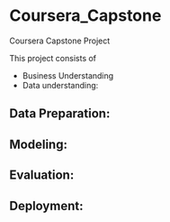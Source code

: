 # Coursera_Capstone
Coursera Capstone Project

This project consists of 
* Business Understanding
* Data understanding:

## Data Preparation:
<!--- The data preparation includes all the required activities to construct the final dataset which will be fed into the modeling tools. Data preparation can be performed multiple times and it includes balancing the labeled data, transformation, filling missing data, and cleaning the dataset.-->

## Modeling:
<!--- In this phase, various algorithms and methods can be selected and applied to build the model including supervised machine learning techniques. You can select SVM, XGBoost, decision tree, or any other techniques. You can select a single or multiple machine learning models for the same data mining problem. At this phase, stepping back to the data preparation phase is often required.-->

## Evaluation:
<!--- Before proceeding to the deployment stage, the model needs to be evaluated thoroughly to ensure that the business or the applications' objectives are achieved. Certain metrics can be used for the model evaluation such as accuracy, recall, F1-score, precision, and others.-->

## Deployment:
<!--- The deployment phase requirements vary from project to project. It can be as simple as creating a report, developing interactive visualization, or making the machine learning model available in the production environment. In this environment, the customers or end-users can utilize the model in different ways such as API, website, or so on.-->